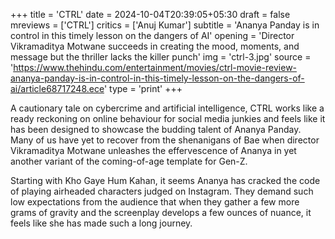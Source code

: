 +++
title = 'CTRL'
date = 2024-10-04T20:39:05+05:30
draft = false
mreviews = ['CTRL']
critics = ['Anuj Kumar']
subtitle = 'Ananya Panday is in control in this timely lesson on the dangers of AI'
opening = 'Director Vikramaditya Motwane succeeds in creating the mood, moments, and message but the thriller lacks the killer punch'
img = 'ctrl-3.jpg'
source = 'https://www.thehindu.com/entertainment/movies/ctrl-movie-review-ananya-panday-is-in-control-in-this-timely-lesson-on-the-dangers-of-ai/article68717248.ece'
type = 'print'
+++

A cautionary tale on cybercrime and artificial intelligence, CTRL works like a ready reckoning on online behaviour for social media junkies and feels like it has been designed to showcase the budding talent of Ananya Panday. Many of us have yet to recover from the shenanigans of Bae when director Vikramaditya Motwane unleashes the effervescence of Ananya in yet another variant of the coming-of-age template for Gen-Z.

Starting with Kho Gaye Hum Kahan, it seems Ananya has cracked the code of playing airheaded characters judged on Instagram. They demand such low expectations from the audience that when they gather a few more grams of gravity and the screenplay develops a few ounces of nuance, it feels like she has made such a long journey.
